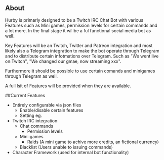 ## About
Hurby is primarly designed to be a Twitch IRC Chat Bot with various Features
such as Mini games, permission levels for certain commands and a lot more.
In the final stage it wil be a ful functional social media bot as well.

Key Features will be an Twitch, Twitter and Patreon integration and most likely
also a Telegram integration to make the bot operate through Telegram and to
distribute certain infotmations over Telegram.
Such as "We went live on Twitch", "We changed our gmae, now streaming xxx".

Furthermore it should be possible to use certain comands and minigames through
Telegram as well.

A full lsit of Features will be provided when they are available.

##Current Features
- Entirely configurable via json files
  - Enable/disable certain features
  - Setting eg.
- Twitch IRC integration
  - Chat commands
    - Permission levels
  - Mini games
    - Raids (A mini game to achive more credits, an fictional currency)
  - Blacklist (Users unable to issuing commands)
- Character Framework (used for internal bot functionality)